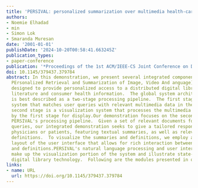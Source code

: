 ```yaml
---
title: 'PERSIVAL: personalized summarization over multimedia health-care information'
authors:
- Noemie Elhadad
- min
- Simon Lok
- Smaranda Muresan
date: '2001-01-01'
publishDate: '2024-10-20T00:58:41.663245Z'
publication_types:
- paper-conference
publication: '*Proceedings of the 1st ACM/IEEE-CS Joint Conference on Digital Libraries*'
doi: 10.1145/379437.379784
abstract: In this demonstration, we present several integrated components of PER SIVAL
  PErsonalized Retrieval and Summarization of Image, Video And anguage)[1], a system
  designed to provide personalized access to a distributed digital library of medical
  literature and consumer health information.  The global system architecture of PERSIVAL
  is best described as a two-stage processing pipeline.  The first stage is a retrieval
  system that matches user queries with relevant multimedia data in the library.  The
  second stage is a visualization system that processes the multimedia data matched
  by the first stage for display.Our demonstration focuses on the second stage of
  PERSIVAL's processing pipeline.  Given a set of relevant documents for certain predefined
  queries, our integrated demonstration seeks to give a tailored response for either
  physicians or patients, featuring textual summaries, as well as relevant medical
  definitions.  To visualize the summaries and definitions, we employ automated constraint-based
  layout of the user interface that allows for rich interaction between summaries
  and definitions.PERSIVAL's natural language processing and user interface modules
  make up the visualization portion of the system and illustrate state-of-the-art
  digital library technology.  Following are the modules presented in our demonstration.
links:
- name: URL
  url: https://doi.org/10.1145/379437.379784
---
```

